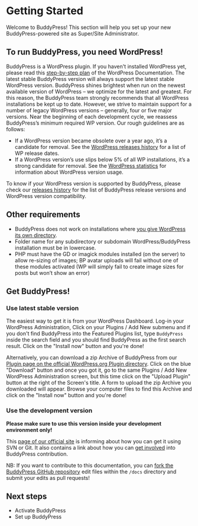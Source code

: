 # Getting Started

Welcome to BuddyPress! This section will help you set up your new BuddyPress-powered site as Super/Site Administrator.

## To run BuddyPress, you need WordPress!

BuddyPress is a WordPress plugin. If you haven't installed WordPress yet, please read this [step-by-step plan](https://wordpress.org/documentation/article/get-started-with-wordpress/) of the WordPress Documentation. The latest stable BuddyPress version will always support the latest stable WordPress version. BuddyPress shines brightest when run on the newest available version of WordPress – we optimize for the latest and greatest. For this reason, the BuddyPress team strongly recommends that all WordPress installations be kept up to date. However, we strive to maintain support for a number of legacy WordPress versions – generally, four or five major versions. Near the beginning of each development cycle, we reassess BuddyPress’s minimum required WP version. Our rough guidelines are as follows:

- If a WordPress version became obsolete over a year ago, it’s a candidate for removal. See the [WordPress releases history](https://wordpress.org/news/category/releases/) for a list of WP release dates.
- If a WordPress version’s use slips below 5% of all WP installations, it’s a strong candidate for removal. See the [WordPress statistics](https://wordpress.org/about/stats/) for information about WordPress version usage.

To know if your WordPress version is supported by BuddyPress, please check our [releases history](https://codex.buddypress.org/releases/) for the list of BuddyPress release versions and WordPress version compatibility.

## Other requirements

- BuddyPress does not work on installations where [you give WordPress its own directory](https://wordpress.org/documentation/article/giving-wordpress-its-own-directory/).
- Folder name for any subdirectory or subdomain WordPress/BuddyPress installation must be in lowercase.
- PHP must have the GD or imagick modules installed (on the server) to allow re-sizing of images; BP avatar uploads will fail without one of these modules activated (WP will simply fail to create image sizes for posts but won’t show an error)

## Get BuddyPress!

### Use latest stable version

The easiest way to get it is from your WordPress Dashboard. Log-in your WordPress Administration, Click on your Plugins / Add New submenu and if you don't find BuddyPress into the Featured Plugins list, type `BuddyPress` inside the search field and you should find BuddyPress as the first search result. Click on the "Install now" button and you're done!

Alternatively, you can download a zip Archive of BuddyPress from our [Plugin page on the official WordPress.org Plugin directory](https://wordpress.org/plugins/buddypress/). Click on the blue "Download" button and once you got it, go to the same Plugins / Add New WordPress Administration screen, but this time click on the "Upload Plugin" button at the right of the Screen's title. A form to upload the zip Archive you downloaded will appear. Browse your computer files to find this Archive and click on the "Install now" button and you're done!

### Use the development version

**Please make sure to use this version inside your development environment only!**

This [page of our official site](https://buddypress.org/download/) is informing about how you can get it using SVN or Git. It also contains a link about how you can [get involved](https://codex.buddypress.org/participate-and-contribute/) into BuddyPress contribution.

NB: If you want to contribute to this documentation, you can [fork the BuddyPress GitHub repository](https://github.com/buddypress/buddypress/fork) edit files within the `/docs` directory and submit your edits as pull requests!

## Next steps

- Activate BuddyPress
- Set up BuddyPress
